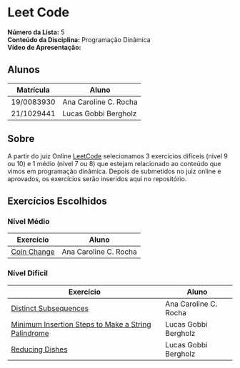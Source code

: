 # Leet Code

**Número da Lista:** 5<br>
**Conteúdo da Disciplina:** Programação Dinâmica<br>
**Vídeo de Apresentação:**

## Alunos
|Matrícula | Aluno |
| -- | -- |
| 19/0083930  |  Ana Caroline C. Rocha |
| 21/1029441  |  Lucas Gobbi Bergholz |

## Sobre 
A partir do juiz Online [LeetCode](https://leetcode.com/) selecionamos 3 exercícios difíceis (nível 9 ou 10) e 1 médio (nível 7 ou 8) que estejam relacionado ao conteúdo que vimos em programação dinâmica. Depois de submetidos no juiz online e aprovados, os exercícios serão inseridos aqui no repositório.

## Exercícios Escolhidos

### Nível Médio

|Exercício | Aluno |
| -- | -- |
| [Coin Change](https://leetcode.com/problems/coin-change/description/) | Ana Caroline C. Rocha |

### Nível Difícil

|Exercício | Aluno |
| -- | -- |
| [Distinct Subsequences](https://leetcode.com/problems/distinct-subsequences/description/) | Ana Caroline C. Rocha |
| [Minimum Insertion Steps to Make a String Palindrome](https://leetcode.com/problems/minimum-insertion-steps-to-make-a-string-palindrome/description/) | Lucas Gobbi Bergholz |
| [Reducing Dishes](https://leetcode.com/problems/reducing-dishes/description/) | Lucas Gobbi Bergholz |

